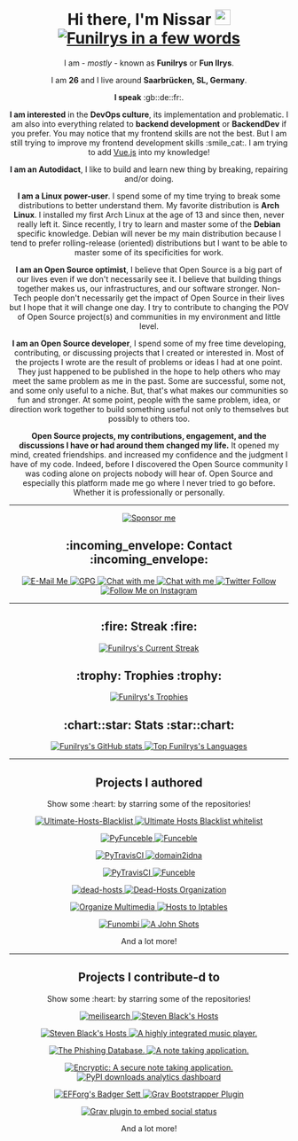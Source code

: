 <h1 align="center">
    Hi there, I'm Nissar <img src="https://media.giphy.com/media/hvRJCLFzcasrR4ia7z/giphy.gif" width="28">
    <br/>
    <a href="https://git.io/typing-svg">
        <img
            src="https://readme-typing-svg.herokuapp.com?color=%23F77C15&duration=3000&center=true&width=500&lines=%F0%9F%91%93+Always+learning+things.+%F0%9F%91%93;%F0%9F%A7%B1+Always+breaking+things.+%F0%9F%A7%B1;%F0%9F%9B%A0%EF%B8%8F+Always+repairing+things.+%F0%9F%9B%A0%EF%B8%8F;%F0%9F%93%9A+Autodidact.+%F0%9F%93%9A;%F0%9F%A7%99%E2%80%8D%E2%99%82%EF%B8%8F+Linux+Power+user.+%F0%9F%A7%99%E2%80%8D%E2%99%82%EF%B8%8F;%F0%9F%9A%80+Backend+Developer.+%F0%9F%9A%80;%F0%9F%93%A1+Open+Source+Optimist.+%F0%9F%93%A1;%F0%9F%91%A8%E2%80%8D%F0%9F%92%BB+Open+Source+Developer.+%F0%9F%91%A8%E2%80%8D%F0%9F%92%BB"
            alt="Funilrys in a few words"
        >
    </a>
</h1>


<p align="center">
    I am - <i>mostly</i> - known as <b>Funilrys</b> or <b>Fun Ilrys</b>.
</p>

<p align="center">
    I am <b>26</b> and I live around <b>Saarbrücken, SL, Germany</b>.
</p>

<p align="center">
    <b>I speak</b> :gb::de::fr:.
</p>

<p align="center">
    <b>I am interested</b> in the <b>DevOps culture</b>, its implementation and
    problematic.
    I am also into everything related to <b>backend development</b> or
    <b>BackendDev</b> if you prefer. You may notice that my frontend skills
    are not the best. But I am still trying to improve my frontend development
    skills :smile_cat:. I am trying to add <a href="https://vuejs.org/">Vue.js</a>
    into my knowledge!
</p>

<p align="center">
    <b>I am an Autodidact</b>, I like to build and learn new thing by breaking,
    repairing and/or doing.
</p>

<p align="center">
    <b>I am a Linux power-user</b>. I spend some of my time trying to break some
    distributions to better understand them. My favorite distribution is
    <b>Arch Linux</b>. I installed my first Arch Linux at the age of 13 and
    since then, never really left it. Since recently, I try to learn and master
    some of the <b>Debian</b> specific knowledge. Debian will never be my main
    distribution because I tend to prefer rolling-release (oriented)
    distributions but I want to be able to master some of its specificities
    for work.
</p>

<p align="center">
    <b>I am an Open Source optimist</b>, I believe that Open Source is a big
    part of our lives even if we don't necessarily see it.  I believe that
    building things together makes us, our infrastructures, and our software
    stronger.
    Non-Tech people don't necessarily get the impact of Open Source in their
    lives but I hope that it will change one day. I try to contribute to
    changing the POV of Open Source project(s) and communities in my environment
    and little level.
</p>

<p align="center">
    <b>I am an Open Source developer</b>, I spend some of my free time
    developing, contributing, or discussing projects that I created or
    interested in. Most of the projects I wrote are the result of problems or
    ideas I had at one point. They just happened to be published in the hope
    to help others who may meet the same problem as me in the past. Some are
    successful, some not, and some only useful to a niche. But, that's what
    makes our communities so fun and stronger. At some point, people with the
    same problem, idea, or direction work together to build something useful
    not only to themselves but possibly to others too.
</p>

<p align="center">
    <b>Open Source projects, my contributions, engagement, and the discussions
    I have or had around them changed my life.</b> It opened my mind, created
    friendships. and increased my confidence and the judgment I have of my code.
    Indeed, before I discovered the Open Source community I was coding alone on
    projects nobody will hear of. Open Source and especially this platform made
    me go where I never tried to go before. Whether it is professionally or personally.
</p>


---

<p align="center">
    <a href="https://github.com/sponsors/funilrys">
        <img
            src="https://img.shields.io/badge/Sponsor-Funilrys-2a8?style=for-the-badge&logo=github-sponsors&logoColor=EA4AAA&color=EA4AAA" alt="Sponsor me"
        >
    </a>
</p>

<h2 align="center">
    :incoming_envelope: Contact :incoming_envelope:
</h2>

<p align="center">
    <a href="https://mailhide.io/e/mwmMLRu6">
        <img
            src="https://img.shields.io/badge/Email-Funilrys-2a8?style=for-the-badge&logo=gmail&logoColor=white"
            alt="E-Mail Me"
        >
    </a>
    <a href="https://github.com/funilrys.gpg">
        <img
            alt="GPG"
            src="https://img.shields.io/keybase/pgp/funilrys?label=gpg&style=for-the-badge&logo=gnuprivacyguard"
        >
    </a>
    <a href="https://discordapp.com/users/896465875710930945">
        <img
            src="https://img.shields.io/static/v1?color=7289DA&logo=discord&label=Discord&message=Funilrys&style=for-the-badge"
            alt="Chat with me"
        >
    </a>
    <a href="https://simplex.chat/contact#/?v=2-6&smp=smp%3A%2F%2Fh--vW7ZSkXPeOUpfxlFGgauQmXNFOzGoizak7Ult7cw%3D%40smp15.simplex.im%2F-6q3xjlyt0ToLecdjqVVl8tWzzipmaMQ%23%2F%3Fv%3D1-3%26dh%3DMCowBQYDK2VuAyEAp94tl53_hXvyVYimu9tinRLE39jYPZ4iiOFcwNJ1V08%253D%26srv%3Doauu4bgijybyhczbnxtlggo6hiubahmeutaqineuyy23aojpih3dajad.onion">
        <img
            src="https://img.shields.io/static/v1?color=7289DA&logo=simplex&label=SimpleX&message=funilrys&style=for-the-badge"
            alt="Chat with me"
        >
    </a>
    <a href="https://twitter.com/funilrys">
        <img
            alt="Twitter Follow"
            src="https://img.shields.io/twitter/follow/funilrys?logo=x&label=Twitter&style=for-the-badge"
        >
    </a>
    <a href="https://instagram.com/fun.ilrys">
        <img
            src="https://img.shields.io/static/v1?color=E4405F&logo=instagram&label=Instagram&message=fun.ilrys&style=for-the-badge"
            alt="Follow Me on Instagram"
        >
    </a>
    <!-- <a href="https://matrix.to/#/@funilrys:matrix.org">
        <img
            src="https://img.shields.io/badge/Element-Funilrys-2a8?style=for-the-badge&logo=element&logoColor=0DBD8B&color=0DBD8B"
            alt="Chat with me"
        >
    </a> -->
</p>

---

<h2 align="center">
    :fire: Streak :fire:
</h2>
<p align="center">
    <a href="https://github.com/DenverCoder1/github-readme-streak-stats">
        <img
            src="https://github-readme-streak-stats.herokuapp.com?user=funilrys&theme=radical&date_format=M%20j%5B%2C%20Y%5D"
            alt="Funilrys&#39;s Current Streak"
        >
    </a>
</p>

<h2 align="center">
    :trophy: Trophies :trophy:
</h2>

<p align="center">
    <a href="https://github.com/ryo-ma/github-profile-trophy">
        <img
            src="https://github-profile-trophy.vercel.app/?username=funilrys&theme=radical&no-frame=false"
            alt="Funilrys&#39;s Trophies"
        >
    </a>
</p>

<h2 align="center">
    :chart::star: Stats :star::chart:
</h2>

<p align="center">
    <a href="https://github.com/anuraghazra/github-readme-stats">
        <img
            src="https://github-readme-stats.vercel.app/api?username=funilrys&count_private=true&theme=radical&show_icons=true&include_all_commits=true"
            alt="Funilrys&#39;s GitHub stats"
        >
    </a>
    <a href="https://github.com/anuraghazra/github-readme-stats">
        <img
            src="https://github-readme-stats.vercel.app/api/top-langs/?username=funilrys&langs_count=50&theme=radical&show_icons=true&include_all_commits=true&layout=compact"
            alt="Top Funilrys&#39;s Languages"
        >
    </a>
</p>

---

<h2 align="center">
    Projects I authored
</h2>

<p align="center">
    Show some :heart: by starring some of the repositories!
</p>

<p align="center">
    <a href="https://github.com/ultimate-hosts-blacklist/Ultimate.Hosts.Blacklist">
        <img
            src="https://github-readme-stats.vercel.app/api/pin/?username=Ultimate-Hosts-Blacklist&repo=Ultimate.Hosts.Blacklist&theme=radical&show_owner=false"
            alt="Ultimate-Hosts-Blacklist"
        >
    </a>
    <a href="https://github.com/ultimate-hosts-blacklist/whitelist">
        <img
            src="https://github-readme-stats.vercel.app/api/pin/?username=ultimate-hosts-blacklist&repo=whitelist&theme=radical&show_owner=true"
            alt="Ultimate Hosts Blacklist whitelist"
        >
    </a>
</p>

<p align="center">
    <a href="https://github.com/funilrys/PyFunceble">
        <img
            src="https://github-readme-stats.vercel.app/api/pin/?username=funilrys&repo=PyFunceble&theme=radical&show_owner=true"
            alt="PyFunceble"
        >
    </a>
    <a href="https://github.com/funilrys/Funceble">
        <img
            src="https://github-readme-stats.vercel.app/api/pin/?username=funilrys&repo=Funceble&theme=radical&show_owner=true"
            alt="Funceble"
        >
    </a>
</p>

<p align="center">
    <a href="https://github.com/funilrys/PyTravisCI">
        <img
            src="https://github-readme-stats.vercel.app/api/pin/?username=funilrys&repo=PyTravisCI&theme=radical&show_owner=true"
            alt="PyTravisCI">
        </a>
    <a href="https://github.com/PyFunceble/domain2idna">
        <img src="https://github-readme-stats.vercel.app/api/pin/?username=PyFunceble&repo=domain2idna&theme=radical&show_owner=true"
        alt="domain2idna">
    </a>
</p>

<p align="center">
    <a href="https://github.com/PyFunceble/adblock-decoder">
        <img
            src="https://github-readme-stats.vercel.app/api/pin/?username=PyFunceble&repo=adblock-decoder&theme=radical&show_owner=true"
            alt="PyTravisCI"
        >
    </a>
    <a href="https://github.com/PyFunceble/user_agent">
        <img
            src="https://github-readme-stats.vercel.app/api/pin/?username=PyFunceble&repo=user_agents&theme=radical&show_owner=true"
            alt="Funceble"
        >
    </a>
</p>

<p align="center">
    <a href="https://github.com/funilrys/dead-hosts">
        <img
            src="https://github-readme-stats.vercel.app/api/pin/?username=funilrys&repo=dead-hosts&theme=radical&show_owner=true"
            alt="dead-hosts"
        >
    </a>
    <a href="https://github.com/dead-hosts">
        <img
            src="https://github-readme-stats.vercel.app/api/pin/?username=dead-hosts&repo=dev-center&theme=radical&show_owner=true"
            alt="Dead-Hosts Organization"
        >
    </a>
</p>

<p align="center">
    <a href="https://github.com/funilrys/organize-multimedia">
        <img
            src="https://github-readme-stats.vercel.app/api/pin/?username=funilrys&repo=organize-multimedia&theme=radical&show_owner=true"
            alt="Organize Multimedia"
        >
    </a>
    <a href="https://github.com/funilrys/hosts2iptables">
        <img
            src="https://github-readme-stats.vercel.app/api/pin/?username=funilrys&repo=hosts2iptables&theme=radical&show_owner=true"
            alt="Hosts to Iptables"
        >
    </a>
</p>

<p align="center">
    <a href="https://github.com/funilrys/funombi">
        <img
            src="https://github-readme-stats.vercel.app/api/pin/?username=funilrys&repo=funombi&theme=radical&show_owner=true"
            alt="Funombi"
        >
    </a>
    <a href="https://github.com/funilrys/A-John-Shots">
        <img
            src="https://github-readme-stats.vercel.app/api/pin/?username=funilrys&repo=A-John-Shots&theme=radical&show_owner=true"
            alt="A John Shots"
        >
    </a>
</p>

<p align="center">
    And a lot more!
</p>

---

<h2 align="center">
    Projects I contribute-d to
</h2>

<p align="center">
    Show some :heart: by starring some of the repositories!
</p>

<p align="center">
    <a href="https://github.com/meilisearch/meilisearch">
        <img
            src="https://github-readme-stats.vercel.app/api/pin/?username=meilisearch&repo=meilisearch&theme=radical&show_owner=true"
            alt="meilisearch"
        >
    </a>
    <a href="https://github.com/StevenBlack/hosts">
        <img
            src="https://github-readme-stats.vercel.app/api/pin/?username=StevenBlack&repo=hosts&theme=radical&show_owner=true"
            alt="Steven Black's Hosts"
        >
    </a>
</p>

<p align="center">
    <a href="https://github.com/ColorlibHQ/gentelella">
        <img
            src="https://github-readme-stats.vercel.app/api/pin/?username=ColorlibHQ&repo=gentelella&theme=radical&show_owner=true"
            alt="Steven Black's Hosts"
        >
    </a>
    <a href="https://github.com/EragonJ/Kaku">
        <img
            src="https://github-readme-stats.vercel.app/api/pin/?username=EragonJ&repo=Kaku&theme=radical&show_owner=true"
            alt="A highly integrated music player."
        >
    </a>
</p>

<p align="center">
    <a href="https://github.com/mitchellkrogza/Phishing.Database">
        <img
            src="https://github-readme-stats.vercel.app/api/pin/?username=mitchellkrogza&repo=Phishing.Database&theme=radical&show_owner=true"
            alt="The Phishing Database."
        >
    </a>
    <a href="https://github.com/Laverna/laverna">
        <img
            src="https://github-readme-stats.vercel.app/api/pin/?username=laverna&repo=laverna&theme=radical&show_owner=true"
            alt="A note taking application."
        >
    </a>
</p>

<p align="center">
    <a href="https://github.com/encryptic-team/encryptic">
        <img
            src="https://github-readme-stats.vercel.app/api/pin/?username=encryptic-team&repo=encryptic&theme=radical&show_owner=true" alt="Encryptic: A secure note taking application."
        >
    </a>
    <a href="https://github.com/crflynn/pypistats.org">
        <img
            src="https://github-readme-stats.vercel.app/api/pin/?username=crflynn&repo=pypistats.org&theme=radical&show_owner=true"
            alt="PyPI downloads analytics dashboard"
        >
    </a>
</p>

<p align="center">
    <a href="https://github.com/EFForg/badger-sett">
        <img
            src="https://github-readme-stats.vercel.app/api/pin/?username=EFForg&repo=badger-sett&theme=radical&show_owner=true"
            alt="EFForg's Badger Sett"
        >
    </a>
    <a href="https://github.com/getgrav/grav-plugin-bootstrapper">
        <img
            src="https://github-readme-stats.vercel.app/api/pin/?username=getgrav&repo=grav-plugin-bootstrapper&theme=radical&show_owner=true"
            alt="Grav Bootstrapper Plugin"
        >
    </a>
</p>

<p align="center">
    <a href="https://github.com/Nebulius/grav-plugin-static-social-embeds">
        <img
            src="https://github-readme-stats.vercel.app/api/pin/?username=Nebulius&repo=grav-plugin-static-social-embeds&theme=radical&show_owner=false"
            alt="Grav plugin to embed social status"
        >
    </a>
</p>

<p align="center">
    And a lot more!
</p>


<!--
**funilrys/funilrys** is a ✨ _special_ ✨ repository because its `README.md` (this file) appears on your GitHub profile.

Here are some ideas to get you started:

- 🔭 I’m currently working on ...
- 🌱 I’m currently learning ...
- 👯 I’m looking to collaborate on ...
- 🤔 I’m looking for help with ...
- 💬 Ask me about ...
- 📫 How to reach me: ...
- 😄 Pronouns: ...
- ⚡ Fun fact: ...
-->
